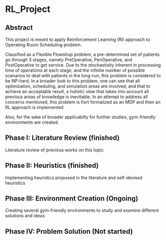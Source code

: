 # RL_Project
## Abstract
This project is meant to apply Reinforcement Learning (Rl) approach to Operating Room Scheduling problem. 

Classified as a Flexible Flowshop problem, a pre-determined set of patients go through 3 stages, namely PreOperative, PeriOperative, and PostOperative to get service. Due to the stochastisity inherent in processing time of operations at each stage, and the infinite number of possible scenarios to deal with patients in the long-run, this problem is considered to be NP-hard. In a broader look to this problem, one can see that all optimization, scheduling, and simulation areas are involved, and that to achieve an acceptable result, a holistic view that takes into account all previous areas of knowledge is inevitable. In an attempt to address all concerns mentioned, this problem is fisrt formalized as an MDP and then an RL approach is implemented.

Also, for the sake of broader applicabilty for further studies, gym-friendly environments are created.

## Phase I: Literature Review (finished)
Literature review of previous works on this topic
## Phase II: Heuristics (finished)
Implementing heuristics proposed in the literature and self-devised heuristics
## Phase III: Environment Creation (Ongoing)
Creating several gym-friendly environments to study and examine different solutions and ideas
## Phase IV: Problem Solution (Not started) 
